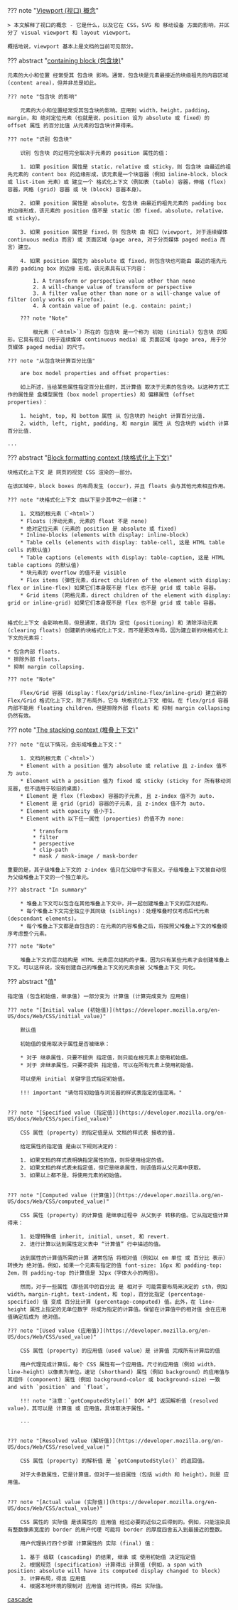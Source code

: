 
??? note "[Viewport (视口) 概念](https://developer.mozilla.org/en-US/docs/Web/CSS/Viewport_concepts)"

    > 本文解释了视口的概念 - 它是什么，以及它在 CSS，SVG 和 移动设备 方面的影响，并区分了 visual viewport 和 layout viewport。

    概括地说，viewport 基本上是文档的当前可见部分。


??? abstract "[containing block (包含块)](https://developer.mozilla.org/en-US/docs/Web/CSS/Containing_Block)"

    元素的大小和位置 经常受其 包含块 影响。通常，包含块是元素最接近的块级祖先的内容区域 (content area)，但并非总是如此。
    
    ??? note "包含块 的影响"

        元素的大小和位置经常受其包含块的影响。应用到 width，height，padding，margin，和 绝对定位元素（也就是说，position 设为 absolute 或 fixed）的 offset 属性 的百分比值 从元素的包含块计算得来。

    ??? note "识别 包含块"

        识别 包含块 的过程完全取决于元素的 position 属性的值：

        1. 如果 position 属性是 static，relative 或 sticky，则 包含块 由最近的祖先元素的 content box 的边缘形成，该元素是一个块容器（例如 inline-block，block 或 list-item 元素）或 建立一个 格式化上下文（例如表 (table) 容器，伸缩 (flex) 容器，网格 (grid) 容器 或 块 (block) 容器本身）。

        2. 如果 position 属性是 absolute，包含块 由最近的祖先元素的 padding box 的边缘形成，该元素的 position 值不是 static（即 fixed，absolute，relative，或 sticky）。

        3. 如果 position 属性是 fixed，则 包含块 由 视口（viewport, 对于连续媒体 continuous media 而言）或 页面区域（page area, 对于分页媒体 paged media 而言）建立。

        4. 如果 position 属性为 absolute 或 fixed，则包含块也可能由 最近的祖先元素的 padding box 的边缘 形成，该元素具有以下内容：

            1. A transform or perspective value other than none
            2. A will-change value of transform or perspective
            3. A filter value other than none or a will-change value of filter (only works on Firefox).
            4. A contain value of paint (e.g. contain: paint;)

        ??? note "Note"

            根元素（`<html>`）所在的 包含块 是一个称为 初始 (initial) 包含块 的矩形。它具有视口（用于连续媒体 continuous media）或 页面区域（page area, 用于分页媒体 paged media）的尺寸。

    ??? note "从包含块计算百分比值"

        are box model properties and offset properties:

        如上所述，当给某些属性指定百分比值时，其计算值 取决于元素的包含块。以这种方式工作的属性是 盒模型属性 (box model properties) 和 偏移属性 (offset properties)：

        1. height, top, 和 bottom 属性 从 包含块的 height 计算百分比值.
        2. width, left, right, padding, 和 margin 属性 从 包含块的 width 计算百分比值.

    ...



??? abstract "[Block formatting context (块格式化上下文)](https://developer.mozilla.org/en-US/docs/Web/Guide/CSS/Block_formatting_context)"


    块格式化上下文 是 网页的视觉 CSS 渲染的一部分。

    在该区域中，block boxes 的布局发生 (occur)，并且 floats 会与其他元素相互作用。

    ??? note "块格式化上下文 由以下至少其中之一创建："

        1. 文档的根元素（`<html>`）
        * Floats (浮动元素, 元素的 float 不是 none)
        * 绝对定位元素 (元素的 position 是 absolute 或 fixed)
        * Inline-blocks (elements with display: inline-block)
        * Table cells (elements with display: table-cell, 这是 HTML table cells 的默认值)
        * Table captions (elements with display: table-caption, 这是 HTML table captions 的默认值)
        * 块元素的 overflow 的值不是 visible
        * Flex items (弹性元素，direct children of the element with display: flex or inline-flex) 如果它们本身既不是 flex 也不是 grid 或 table 容器。
        * Grid items (网格元素，direct children of the element with display: grid or inline-grid) 如果它们本身既不是 flex 也不是 grid 或 table 容器。


    格式化上下文 会影响布局，但是通常，我们为 定位 (positioning) 和 清除浮动元素(clearing floats) 创建新的块格式化上下文，而不是更改布局，因为建立新的块格式化上下文的元素将：

    * 包含内部 floats.
    * 排除外部 floats.
    * 抑制 margin collapsing.

    ??? note "Note"

        Flex/Grid 容器（display：flex/grid/inline-flex/inline-grid）建立新的 Flex/Grid 格式化上下文，除了布局外，它与 块格式化上下文 相似。在 flex/grid 容器内部不能用 floating children，但是排除外部 floats 和 抑制 margin collapsing 仍然有效。


??? note "[The stacking context (堆叠上下文)](https://developer.mozilla.org/en-US/docs/Web/CSS/CSS_Positioning/Understanding_z_index/The_stacking_context)"

    ??? note "在以下情况，会形成堆叠上下文："

        1. 文档的根元素（`<html>`）
        * Element with a position 值为 absolute 或 relative 且 z-index 值不为 auto.
        * Element with a position 值为 fixed 或 sticky (sticky for 所有移动浏览器, 但不适用于较旧的桌面).
        * Element 是 flex (flexbox) 容器的子元素, 且 z-index 值不为 auto.
        * Element 是 grid (grid) 容器的子元素, 且 z-index 值不为 auto.
        * Element with opacity 值小于1.
        * Element with 以下任一属性 (properties) 的值不为 none:

            * transform
            * filter
            * perspective
            * clip-path
            * mask / mask-image / mask-border

    重要的是，其子级堆叠上下文的 z-index 值只在父级中才有意义。子级堆叠上下文被自动视为父级堆叠上下文的一个独立单元。

    ??? abstract "In summary"

        * 堆叠上下文可以包含在其他堆叠上下文中，并一起创建堆叠上下文的层次结构。
        * 每个堆叠上下文完全独立于其同级 (siblings)：处理堆叠时仅考虑后代元素 (descendant elements)。
        * 每个堆叠上下文都是自包含的：在元素的内容堆叠之后，将按照父堆叠上下文的堆叠顺序考虑整个元素。

    ??? note "Note"

        堆叠上下文的层次结构是 HTML 元素层次结构的子集，因为只有某些元素才会创建堆叠上下文。可以这样说，没有创建自己的堆叠上下文的元素会被 父堆叠上下文 同化。




??? abstract "值"

    指定值 (包含初始值，继承值) 一部分变为 计算值 (计算完成变为 应用值)

    ??? note "[Initial value (初始值)](https://developer.mozilla.org/en-US/docs/Web/CSS/initial_value)"

        默认值

        初始值的使用取决于属性是否被继承：

        * 对于 继承属性，只要不提供 指定值，则只能在根元素上使用初始值。
        * 对于 非继承属性，只要不提供 指定值，可以在所有元素上使用初始值。

        可以使用 initial 关键字显式指定初始值。

        !!! important "请勿将初始值与浏览器的样式表指定的值混淆。"


    ??? note "[Specified value (指定值)](https://developer.mozilla.org/en-US/docs/Web/CSS/specified_value)"

        CSS 属性 (property) 的指定值是从 文档的样式表 接收的值.

        给定属性的指定值 是由以下规则决定的：

        1. 如果文档的样式表明确指定属性的值，则将使用给定的值。
        2. 如果文档的样式表未指定值，但它是继承属性，则该值将从父元素中获取。
        3. 如果以上都不是，将使用元素的初始值。


    ??? note "[Computed value (计算值)](https://developer.mozilla.org/en-US/docs/Web/CSS/computed_value)"

        CSS 属性 (property) 的计算值 是继承过程中 从父到子 转移的值。它从指定值计算得来：

        1. 处理特殊值 inherit, initial, unset, 和 revert.
        2. 进行计算以达到属性定义表中 “计算值” 行中描述的值。

        达到属性的计算值所需的计算 通常包括 将相对值（例如以 em 单位 或 百分比 表示）转换为 绝对值。例如，如果一个元素有指定的值 font-size: 16px 和 padding-top: 2em，则 padding-top 的计算值是 32px（字体大小的两倍）。

        然而，对于一些属性（那些其中的百分比 是 相对于 可能需要布局来决定的 sth，例如 width，margin-right，text-indent，和 top），百分比指定 (percentage-specified) 值 变成 百分比计算 (percentage-computed) 值。此外，在 line-height 属性上指定的无单位数字 将成为指定的计算值。保留在计算值中的相对值 会在应用值确定后成为 绝对值。

    ??? note "[Used value (应用值)](https://developer.mozilla.org/en-US/docs/Web/CSS/used_value)"

        CSS 属性 (property) 的应用值（used value）是 计算值 完成所有计算后的值

        用户代理完成计算后，每个 CSS 属性有一个应用值。尺寸的应用值（例如 width，line-height）以像素为单位。速记 (shorthand) 属性（例如 background）的应用值与其组件 (component) 属性（例如 background-color 或 background-size）一致 and with `position` and `float`。

        !!! note "注意：`getComputedStyle()` DOM API 返回解析值 (resolved value)，其可以是 计算值 或 应用值，具体取决于属性。"

        ...


    ??? note "[Resolved value (解析值)](https://developer.mozilla.org/en-US/docs/Web/CSS/resolved_value)"

        CSS 属性 (property) 的解析值 是 `getComputedStyle()` 的返回值。

        对于大多数属性，它是计算值，但对于一些旧属性（包括 width 和 height），则是 应用值。


    ??? note "[Actual value (实际值)](https://developer.mozilla.org/en-US/docs/Web/CSS/actual_value)"

        CSS 属性的 实际值 是该属性的 应用值 经过必要的近似之后得到的。例如，只能渲染具有整数像素宽度的 border 的用户代理 可能将 border 的厚度四舍五入到最接近的整数。

        用户代理执行四个步骤 计算属性的 实际 (final) 值：

        1. 基于 级联 (cascading) 的结果, 继承 或 使用初始值 决定指定值 
        2. 根据规范 (specification) 计算得出 计算值 (例如，a span with position: absolute will have its computed display changed to block)
        3. 计算布局，得出 应用值
        4. 根据本地环境的限制对 应用值 进行转换，得出 实际值。




[cascade](https://developer.mozilla.org/en-US/docs/Web/CSS/Cascade)